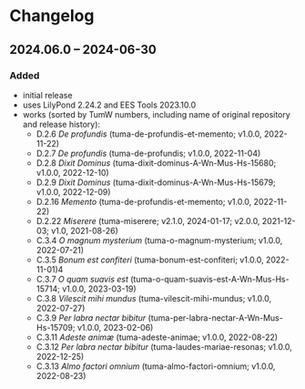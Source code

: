 # Changelog

## 2024.06.0 – 2024-06-30

### Added

- initial release
- uses LilyPond 2.24.2 and EES Tools 2023.10.0
- works (sorted by TumW numbers, including name of original repository and release history):
  - D.2.6 *De profundis* (tuma-de-profundis-et-memento; v1.0.0, 2022-11-22)
  - D.2.7 *De profundis* (tuma-de-profundis; v1.0.0, 2022-11-04)
  - D.2.8 *Dixit Dominus* (tuma-dixit-dominus-A-Wn-Mus-Hs-15680; v1.0.0, 2022-12-10)
  - D.2.9 *Dixit Dominus* (tuma-dixit-dominus-A-Wn-Mus-Hs-15679; v1.0.0, 2022-12-09)
  - D.2.16 *Memento* (tuma-de-profundis-et-memento; v1.0.0, 2022-11-22)
  - D.2.22 *Miserere* (tuma-miserere; v2.1.0, 2024-01-17; v2.0.0, 2021-12-03; v1.0, 2021-08-26)
  - C.3.4 *O magnum mysterium* (tuma-o-magnum-mysterium; v1.0.0, 2022-07-21)
  - C.3.5 *Bonum est confiteri* (tuma-bonum-est-confiteri; v1.0.0, 2022-11-01)4
  - C.3.7 *O quam suavis est* (tuma-o-quam-suavis-est-A-Wn-Mus-Hs-15714; v1.0.0, 2023-03-19)
  - C.3.8 *Vilescit mihi mundus* (tuma-vilescit-mihi-mundus; v1.0.0, 2022-07-27)
  - C.3.9 *Per labra nectar bibitur* (tuma-per-labra-nectar-A-Wn-Mus-Hs-15709; v1.0.0, 2023-02-06)
  - C.3.11 *Adeste animæ* (tuma-adeste-animae; v1.0.0, 2022-08-22)
  - C.3.12 *Per labra nectar bibitur* (tuma-laudes-mariae-resonas; v1.0.0, 2022-12-25)
  - C.3.13 *Almo factori omnium* (tuma-almo-factori-omnium; v1.0.0, 2022-08-23)
